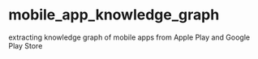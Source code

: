 # mobile_app_knowledge_graph
extracting knowledge graph of mobile apps from Apple Play and Google Play Store
